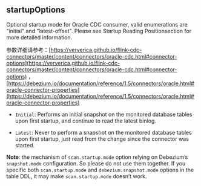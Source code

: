## startupOptions

Optional startup mode for Oracle CDC consumer, valid enumerations are "initial" and "latest-offset". Please see Startup Reading Positionsection for more detailed information.

参数详细请参考：[https://ververica.github.io/flink-cdc-connectors/master/content/connectors/oracle-cdc.html#connector-options](https://ververica.github.io/flink-cdc-connectors/master/content/connectors/oracle-cdc.html#connector-options)
，[https://debezium.io/documentation/reference/1.5/connectors/oracle.html#oracle-connector-properties](https://debezium.io/documentation/reference/1.5/connectors/oracle.html#oracle-connector-properties)

* `Initial`:
  Performs an initial snapshot on the monitored database tables upon first startup, and continue to read the latest binlog.
     
* `Latest`:
 Never to perform a snapshot on the monitored database tables upon first startup, just read from the change since the connector was started.
 
 **Note**: the mechanism of `scan.startup.mode` option relying on Debezium’s `snapshot.mode` configuration. So please do not use them together. 
 If you specific both `scan.startup.mode` and `debezium.snapshot.mode` options in the table DDL, it may make `scan.startup.mode` doesn’t work.

     
